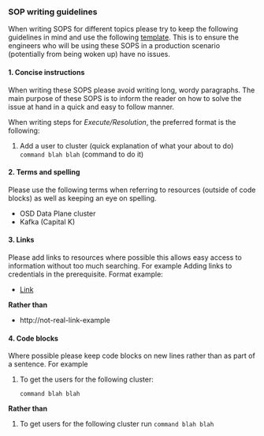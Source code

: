 ### SOP writing guidelines
When writing SOPS for different topics please try to keep the following guidelines in mind and use the following [template](https://github.com/bf2fc6cc711aee1a0c2a/cos-tools/blob/main/observability/sops/templates/alert.asciidoc). This is to ensure the engineers who will be using these SOPS in a production scenario (potentially from being woken up) have no issues.

#### 1. Concise instructions

When writing these SOPS please avoid writing long, wordy paragraphs. The main purpose of these SOPS is to inform the reader on how to solve the issue at hand in a quick and easy to follow manner.

When writing steps for *Execute/Resolution*, the preferred format is the following:

1. Add a user to cluster (quick explanation of what your about to do)
   `command blah blah` (command to do it)

#### 2. Terms and spelling

Please use the following terms when referring to resources (outside of code blocks) as well as keeping an eye on spelling.

* OSD Data Plane cluster
* Kafka (Capital K)

#### 3. Links

Please add links to resources where possible this allows easy access to information without too much searching.
For example Adding links to credentials in the prerequisite.
Format example:
* [Link](http://not-real-link-example)

**Rather than**

* http://not-real-link-example

#### 4. Code blocks

Where possible please keep code blocks on new lines rather than as part of a sentence. For example

1. To get the users for the following cluster:

   `command blah blah`

**Rather than**

1. To get users for the following cluster run `command blah blah`